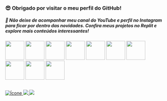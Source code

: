 ### 😎 Obrigado por visitar o meu perfil do GitHub!
##### 🚀 Não deixe de acompanhar meu canal do YouTube e perfil no Instagram para ficar por dentro das novidades. Confira meus projetos no Replit e explore mais conteúdos interessantes!

<div>
<img src="https://www.vectorlogo.zone/logos/github/github-icon.svg" width="60"> 

<img src="https://www.vectorlogo.zone/logos/linux/linux-icon.svg" width="60">

<img src="https://www.vectorlogo.zone/logos/w3_html5/w3_html5-icon.svg" width="60">

<img src="https://www.vectorlogo.zone/logos/w3_css/w3_css-official.svg" width="60">

<img src="https://www.vectorlogo.zone/logos/javascript/javascript-icon.svg" width="60">

<img src="https://www.vectorlogo.zone/logos/php/php-icon.svg" width="60">

<img src="https://www.vectorlogo.zone/logos/python/python-icon.svg" width="60">

<img src="https://www.vectorlogo.zone/logos/java/java-icon.svg" width="60">

<img src="https://www.vectorlogo.zone/logos/mysql/mysql-official.svg" width="60">

<img src="https://www.vectorlogo.zone/logos/docker/docker-official.svg" width="60">

<h2>
</div>



<a href="https://www.youtube.com/@mentemaker/featured">
  <img src="https://img.shields.io/badge/YouTube-FF0000?style=for-the-badge&logo=youtube&logoColor=white&theme=transparent" alt="Ícone">
</a>

<a href="https://instagram.com/mente___maker?utm_source=qr&igshid=ZDc4ODBmNjlmNQ%3D%3D">
  <img src="https://instagram.com/mente___maker?style=for-the-badge&logo=instagram&logoColor=white">
</a>

<a href="https://replit.com/@MenteMaker">
  <img src="https://img.shields.io/badge/replit-667881?style=for-the-badge&logo=replit&logoColor=white">
</a>

<p></p>



 





<p align="center">












</h4>

